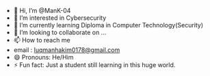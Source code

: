 - 👋 Hi, I’m @ManK-04
- 👀 I’m interested in Cybersecurity
- 🌱 I’m currently learning Diploma in Computer Technology(Security)
- 💞️ I’m looking to collaborate on ...
- 📫 How to reach me
- email : luqmanhakim0178@gmail.com
- 😄 Pronouns: He/Him
- ⚡ Fun fact: Just a student still learning in this huge world.

<!---
ManK-04/ManK-04 is a ✨ special ✨ repository because its `README.md` (this file) appears on your GitHub profile.
You can click the Preview link to take a look at your changes.
--->
